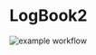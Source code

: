 # LogBook2


![example workflow](https://github.com/luziandrade/LogBook2/actions/workflows/CIwithJava/badge.svg)
